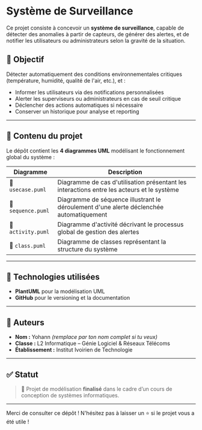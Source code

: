 ﻿#  Système de Surveillance 

Ce projet consiste à concevoir un **système de surveillance**, capable de détecter des anomalies à partir de capteurs, de générer des alertes, et de notifier les utilisateurs ou administrateurs selon la gravité de la situation.

## 🎯 Objectif

Détecter automatiquement des conditions environnementales critiques (température, humidité, qualité de l'air, etc.), et :
- Informer les utilisateurs via des notifications personnalisées
- Alerter les superviseurs ou administrateurs en cas de seuil critique
- Déclencher des actions automatiques si nécessaire
- Conserver un historique pour analyse et reporting

---

## 📁 Contenu du projet

Le dépôt contient les **4 diagrammes UML** modélisant le fonctionnement global du système :

| Diagramme | Description |
|----------|-------------|
| 📌 `usecase.puml` | Diagramme de cas d'utilisation présentant les interactions entre les acteurs et le système |
| 🧩 `sequence.puml` | Diagramme de séquence illustrant le déroulement d'une alerte déclenchée automatiquement |
| 🔄 `activity.puml` | Diagramme d'activité décrivant le processus global de gestion des alertes |
| 🧬 `class.puml` | Diagramme de classes représentant la structure du système |

---

## 🧪 Technologies utilisées

- **PlantUML** pour la modélisation UML
- **GitHub** pour le versioning et la documentation

---

## 🧠 Auteurs

- **Nom :** Yohann _(remplace par ton nom complet si tu veux)_
- **Classe :** L2 Informatique – Génie Logiciel & Réseaux Télécoms
- **Établissement :** Institut Ivoirien de Technologie

---

## ✅ Statut

> 🔧 Projet de modélisation **finalisé** dans le cadre d’un cours de conception de systèmes informatiques.


---

Merci de consulter ce dépôt ! N'hésitez pas à laisser un ⭐ si le projet vous a été utile !
